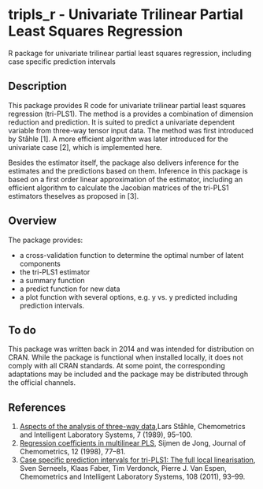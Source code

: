 # tripls_r - Univariate Trilinear Partial Least Squares Regression
R package for univariate trilinear partial least squares regression, including case specific prediction intervals

Description
-----------
This package provides R code for univariate trilinear partial least squares regression (tri-PLS1). The method is a provides a combination of dimension reduction and prediction. It is suited to predict a univariate dependent variable from three-way tensor input data. The method was first introduced by Ståhle [1]. A more efficient algorithm was later introduced for the univariate case [2], which is implemented here. 

Besides the estimator itself, the package also delivers inference for the estimates and the predictions based on them. Inference in this package is based on a first order linear approximation of the estimator, including an efficient algorithm to calculate the Jacobian matrices of the tri-PLS1 estimators theselves as proposed in [3]. 

Overview
--------
The package provides: 
- a cross-validation function to determine the optimal number of latent components 
- the tri-PLS1 estimator 
- a summary function 
- a predict function for new data
- a plot function with several options, e.g. y vs. y predicted including prediction intervals.  

To do
-----
This package was written back in 2014 and was intended for distribution on CRAN. While the package is functional when installed locally, it does not comply with all CRAN standards. At some point, the corresponding adaptations may be included and the package may be distributed through the official channels. 

References
----------
1. [Aspects of the analysis of three-way data](https://doi.org/10.1016/0169-7439(89)80114-5),Lars Ståhle, Chemometrics and Intelligent Laboratory Systems, 7 (1989), 95–100.
2. [Regression coefficients in multilinear PLS](https://onlinelibrary.wiley.com/doi/10.1002/%28SICI%291099-128X%28199801/02%2912%3A1%3C77%3A%3AAID-CEM496%3E3.0.CO%3B2-7), Sijmen de Jong, Journal of Chemometrics, 12 (1998), 77–81.
3. [Case specific prediction intervals for tri-PLS1: The full local linearisation](https://doi.org/10.1016/j.chemolab.2011.05.002), Sven Serneels, Klaas Faber, Tim Verdonck, Pierre J. Van Espen, Chemometrics and Intelligent Laboratory Systems, 108 (2011), 93–99.

